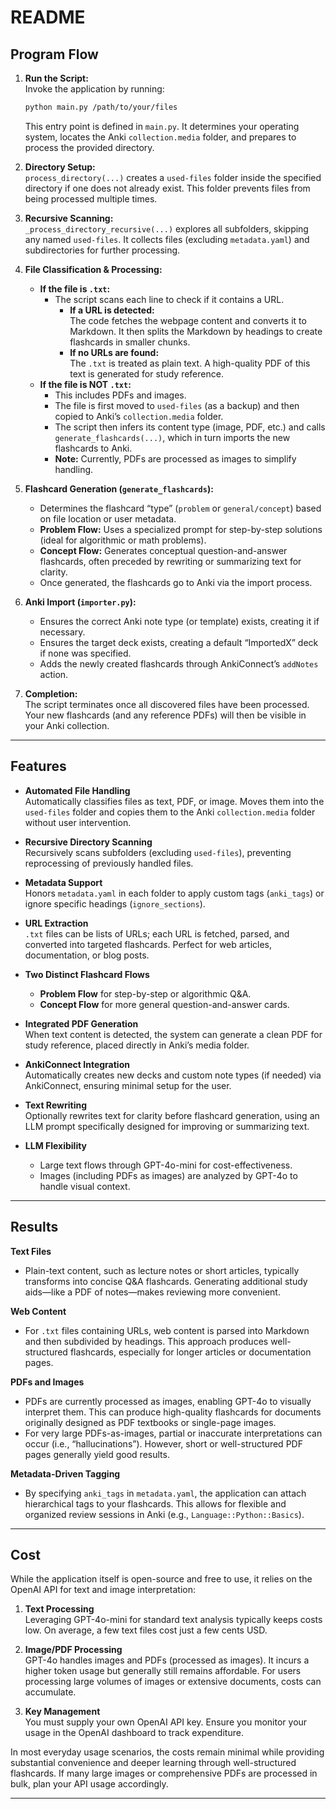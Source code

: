 # README

## Program Flow

1. **Run the Script:**  
   Invoke the application by running:
   ```bash
   python main.py /path/to/your/files
   ```
   This entry point is defined in `main.py`. It determines your operating system, locates the Anki `collection.media` folder, and prepares to process the provided directory.

2. **Directory Setup:**  
   `process_directory(...)` creates a `used-files` folder inside the specified directory if one does not already exist. This folder prevents files from being processed multiple times.

3. **Recursive Scanning:**  
   `_process_directory_recursive(...)` explores all subfolders, skipping any named `used-files`. It collects files (excluding `metadata.yaml`) and subdirectories for further processing.

4. **File Classification & Processing:**
   - **If the file is `.txt`:**  
     - The script scans each line to check if it contains a URL.  
       - **If a URL is detected:**  
         The code fetches the webpage content and converts it to Markdown. It then splits the Markdown by headings to create flashcards in smaller chunks.  
       - **If no URLs are found:**  
         The `.txt` is treated as plain text. A high-quality PDF of this text is generated for study reference.  
   - **If the file is NOT `.txt`:**  
     - This includes PDFs and images.  
     - The file is first moved to `used-files` (as a backup) and then copied to Anki’s `collection.media` folder.  
     - The script then infers its content type (image, PDF, etc.) and calls `generate_flashcards(...)`, which in turn imports the new flashcards to Anki.  
     - **Note:** Currently, PDFs are processed as images to simplify handling.

5. **Flashcard Generation (`generate_flashcards`):**  
   - Determines the flashcard “type” (`problem` or `general/concept`) based on file location or user metadata.  
   - **Problem Flow:** Uses a specialized prompt for step-by-step solutions (ideal for algorithmic or math problems).  
   - **Concept Flow:** Generates conceptual question-and-answer flashcards, often preceded by rewriting or summarizing text for clarity.  
   - Once generated, the flashcards go to Anki via the import process.

6. **Anki Import (`importer.py`):**  
   - Ensures the correct Anki note type (or template) exists, creating it if necessary.  
   - Ensures the target deck exists, creating a default “ImportedX” deck if none was specified.  
   - Adds the newly created flashcards through AnkiConnect’s `addNotes` action.

7. **Completion:**  
   The script terminates once all discovered files have been processed. Your new flashcards (and any reference PDFs) will then be visible in your Anki collection.

---

## Features

- **Automated File Handling**  
  Automatically classifies files as text, PDF, or image. Moves them into the `used-files` folder and copies them to the Anki `collection.media` folder without user intervention.

- **Recursive Directory Scanning**  
  Recursively scans subfolders (excluding `used-files`), preventing reprocessing of previously handled files.

- **Metadata Support**  
  Honors `metadata.yaml` in each folder to apply custom tags (`anki_tags`) or ignore specific headings (`ignore_sections`).

- **URL Extraction**  
  `.txt` files can be lists of URLs; each URL is fetched, parsed, and converted into targeted flashcards. Perfect for web articles, documentation, or blog posts.

- **Two Distinct Flashcard Flows**  
  - **Problem Flow** for step-by-step or algorithmic Q&A.  
  - **Concept Flow** for more general question-and-answer cards.

- **Integrated PDF Generation**  
  When text content is detected, the system can generate a clean PDF for study reference, placed directly in Anki’s media folder.

- **AnkiConnect Integration**  
  Automatically creates new decks and custom note types (if needed) via AnkiConnect, ensuring minimal setup for the user.

- **Text Rewriting**  
  Optionally rewrites text for clarity before flashcard generation, using an LLM prompt specifically designed for improving or summarizing text.

- **LLM Flexibility**  
  - Large text flows through GPT-4o-mini for cost-effectiveness.  
  - Images (including PDFs as images) are analyzed by GPT-4o to handle visual context.  

---

## Results

**Text Files**  
- Plain-text content, such as lecture notes or short articles, typically transforms into concise Q&A flashcards. Generating additional study aids—like a PDF of notes—makes reviewing more convenient.

**Web Content**  
- For `.txt` files containing URLs, web content is parsed into Markdown and then subdivided by headings. This approach produces well-structured flashcards, especially for longer articles or documentation pages.

**PDFs and Images**  
- PDFs are currently processed as images, enabling GPT-4o to visually interpret them. This can produce high-quality flashcards for documents originally designed as PDF textbooks or single-page images.  
- For very large PDFs-as-images, partial or inaccurate interpretations can occur (i.e., “hallucinations”). However, short or well-structured PDF pages generally yield good results.

**Metadata-Driven Tagging**  
- By specifying `anki_tags` in `metadata.yaml`, the application can attach hierarchical tags to your flashcards. This allows for flexible and organized review sessions in Anki (e.g., `Language::Python::Basics`).

---

## Cost

While the application itself is open-source and free to use, it relies on the OpenAI API for text and image interpretation:

1. **Text Processing**  
   Leveraging GPT-4o-mini for standard text analysis typically keeps costs low. On average, a few text files cost just a few cents USD.

2. **Image/PDF Processing**  
   GPT-4o handles images and PDFs (processed as images). It incurs a higher token usage but generally still remains affordable. For users processing large volumes of images or extensive documents, costs can accumulate.

3. **Key Management**  
   You must supply your own OpenAI API key. Ensure you monitor your usage in the OpenAI dashboard to track expenditure.

In most everyday usage scenarios, the costs remain minimal while providing substantial convenience and deeper learning through well-structured flashcards. If many large images or comprehensive PDFs are processed in bulk, plan your API usage accordingly.

---